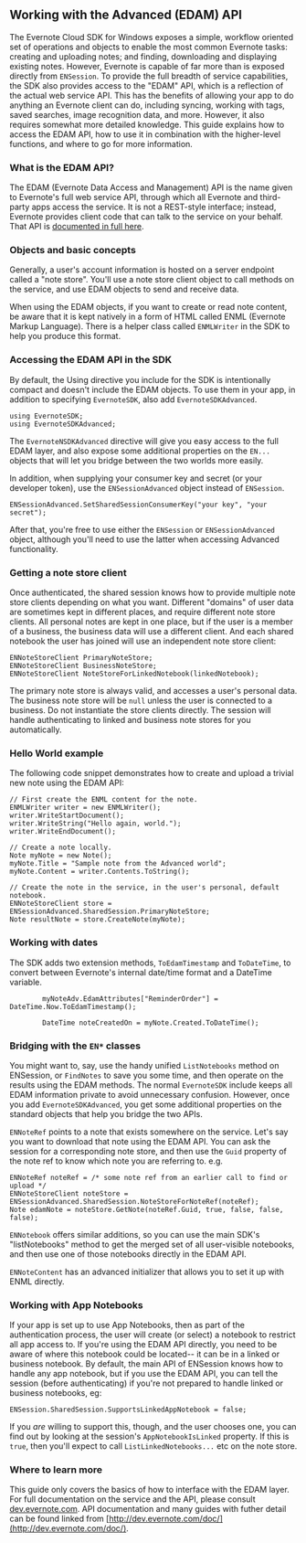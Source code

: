 Working with the Advanced (EDAM) API
---

The Evernote Cloud SDK for Windows exposes a simple, workflow oriented set of operations and objects to enable the most common Evernote tasks: creating and uploading notes; and finding, downloading and displaying existing notes. However, Evernote is capable of far more than is exposed directly from `ENSession`. To provide the full breadth of service capabilities, the SDK also provides access to the "EDAM" API, which is a reflection of the actual web service API. This has the benefits of allowing your app to do anything an Evernote client can do, including syncing, working with tags, saved searches, image recognition data, and more. However, it also requires somewhat more detailed knowledge. This guide explains how to access the EDAM API, how to use it in combination with the higher-level functions, and where to go for more information.

### What is the EDAM API?

The EDAM (Evernote Data Access and Management) API is the name given to Evernote's full web service API, through which all Evernote and third-party apps access the service. It is not a REST-style interface; instead, Evernote provides client code that can talk to the service on your behalf. That API is [documented in full here](http://dev.evernote.com/doc/reference/). 

### Objects and basic concepts

Generally, a user's account information is hosted on a server endpoint called a "note store". You'll use a note store client object to call methods on the service, and use EDAM objects to send and receive data. 

When using the EDAM objects, if you want to create or read note content, be aware that it is kept natively in a form of HTML called ENML (Evernote Markup Language). There is a helper class called `ENMLWriter` in the SDK to help you produce this format.

### Accessing the EDAM API in the SDK

By default, the Using directive you include for the SDK is intentionally compact and doesn't include the EDAM objects. To use them in your app, in addition to specifying `EvernoteSDK`, also add `EvernoteSDKAdvanced`.

    using EvernoteSDK;
    using EvernoteSDKAdvanced;

The `EvernoteNSDKAdvanced` directive will give you easy access to the full EDAM layer, and also expose some additional properties on the `EN...` objects that will let you bridge between the two worlds more easily. 

In addition, when supplying your consumer key and secret (or your developer token), use the `ENSessionAdvanced` object instead of `ENSession`.

    ENSessionAdvanced.SetSharedSessionConsumerKey("your key", "your secret");

After that, you're free to use either the `ENSession` or `ENSessionAdvanced` object, although you'll need to use the latter when accessing Advanced functionality.

### Getting a note store client

Once authenticated, the shared session knows how to provide multiple note store clients depending on what you want. Different "domains" of user data are sometimes kept in different places, and require different note store clients. All personal notes are kept in one place, but if the user is a member of a business, the business data will use a different client. And each shared notebook the user has joined will use an independent note store client:

    ENNoteStoreClient PrimaryNoteStore;
    ENNoteStoreClient BusinessNoteStore;
    ENNoteStoreClient NoteStoreForLinkedNotebook(linkedNotebook);

The primary note store is always valid, and accesses a user's personal data. The business note store will be `null` unless the user is connected to a business. Do not instantiate the store clients directly. The session will handle authenticating to linked and business note stores for you automatically.

### Hello World example

The following code snippet demonstrates how to create and upload a trivial new note using the EDAM API:

    // First create the ENML content for the note.
    ENMLWriter writer = new ENMLWriter();
    writer.WriteStartDocument();
    writer.WriteString("Hello again, world.");
    writer.WriteEndDocument();

    // Create a note locally.
    Note myNote = new Note();
    myNote.Title = "Sample note from the Advanced world";
    myNote.Content = writer.Contents.ToString();

    // Create the note in the service, in the user's personal, default notebook.
    ENNoteStoreClient store = ENSessionAdvanced.SharedSession.PrimaryNoteStore;
    Note resultNote = store.CreateNote(myNote);

### Working with dates

The SDK adds two extension methods, `ToEdamTimestamp` and `ToDateTime`, to convert between Evernote's internal date/time format and a DateTime variable.

            myNoteAdv.EdamAttributes["ReminderOrder"] = DateTime.Now.ToEdamTimestamp();

            DateTime noteCreatedOn = myNote.Created.ToDateTime();

### Bridging with the `EN*` classes 

You might want to, say, use the handy unified `ListNotebooks` method on ENSession, or `FindNotes` to save you some time, and then operate on the results using the EDAM methods. The normal `EvernoteSDK` include keeps all EDAM information private to avoid unnecessary confusion. However, once you add `EvernoteSDKAdvanced`, you get some additional properties on the standard objects that help you bridge the two APIs. 

`ENNoteRef` points to a note that exists somewhere on the service. Let's say you want to download that note using the EDAM API. You can ask the session for a corresponding note store, and then use the `Guid` property of the note ref to know which note you are referring to. e.g.

    ENNoteRef noteRef = /* some note ref from an earlier call to find or upload */
    ENNoteStoreClient noteStore = ENSessionAdvanced.SharedSession.NoteStoreForNoteRef(noteRef);
    Note edamNote = noteStore.GetNote(noteRef.Guid, true, false, false, false);

`ENNotebook` offers similar additions, so you can use the main SDK's "listNotebooks" method to get the merged set of all user-visible notebooks, and then use one of those notebooks directly in the EDAM API. 

`ENNoteContent` has an advanced initializer that allows you to set it up with ENML directly.

### Working with App Notebooks

If your app is set up to use App Notebooks, then as part of the authentication process, the user will create (or select) a notebook to restrict all app access to. If you're using the EDAM API directly, you need to be aware of where this notebook could be located-- it can be in a linked or business notebook. By default, the main API of ENSession knows how to handle any app notebook, but if you use the EDAM API, you can tell the session (before authenticating) if you're not prepared to handle linked or business notebooks, eg:

    ENSession.SharedSession.SupportsLinkedAppNotebook = false;

If you *are* willing to support this, though, and the user chooses one, you can find out by looking at the session's `AppNotebookIsLinked` property. If this is `true`, then you'll expect to call `ListLinkedNotebooks...` etc on the note store.

### Where to learn more

This guide only covers the basics of how to interface with the EDAM layer. For full documentation on the service and the API, please consult [dev.evernote.com](http://dev.evernote.com). API documentation and many guides with futher detail can be found linked from [http://dev.evernote.com/doc/](http://dev.evernote.com/doc/).
